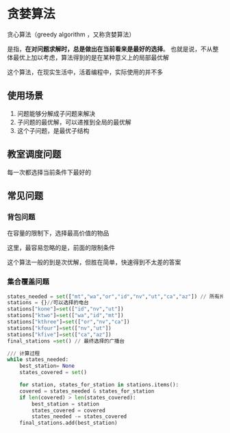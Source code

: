 # 贪婪算法

贪心算法（greedy algorithm   ，又称贪婪算法）

是指，**在对问题求解时，总是做出在当前看来是最好的选择**。
也就是说，不从整体最优上加以考虑，算法得到的是在某种意义上的局部最优解

这个算法，在现实生活中，活着编程中，实际使用的并不多


## 使用场景
1. 问题能够分解成子问题来解决
2. 子问题的最优解，可以递推到全局的最优解
3. 这个子问题，是最优子结构

## 教室调度问题

每一次都选择当前条件下最好的




## 常见问题

### 背包问题

在容量的限制下，选择最高价值的物品

这里，最容易忽略的是，前面的限制条件



这个算法一般的到是次优解，但胜在简单，快速得到不太差的答案



### 集合覆盖问题



```python
states_needed = set(["mt","wa","or","id","nv","ut","ca","az"]) // 所有州
stations = {}//可以选择的电台
stations["kone"]=set(["id","nv","ut"])
stations["ktwo"]=set(["wa","id","mt"])
stations["kthree"]=set(["or","nv","ca"])
stations["kfour"]=set(["nv","ut"])
stations["kfive"]=set(["ca","az"])
final_stations =set() // 最终选择的广播台

/// 计算过程
while states_needed:
	best_station= None
	states_covered = set()

	for station, states_for_station in stations.items():
  	covered = states_needed & states_for_station
  	if len(covered) > len(states_covered):
    	best_station = station
    	states_covered = covered
		states_needed -= states_covered
    final_stations.add(best_station)
```






